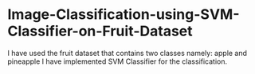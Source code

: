# Image-Classification-using-SVM-Classifier-on-Fruit-Dataset

I have used the fruit dataset that contains two classes namely: apple and pineapple
I have implemented SVM Classifier for the classification.
